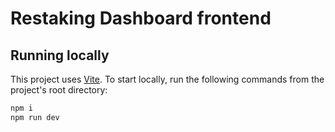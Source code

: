 # Restaking Dashboard frontend

## Running locally

This project uses [Vite](https://vitejs.dev). To start locally, run the following commands from the project's root directory:

```bash
npm i
npm run dev
```
